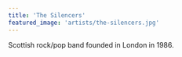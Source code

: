 ```yaml
---
title: 'The Silencers'
featured_image: 'artists/the-silencers.jpg'
---
```

 Scottish rock/pop band founded in London in 1986.
